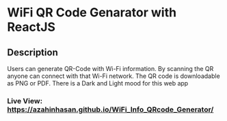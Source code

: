 
# WiFi QR Code Genarator with ReactJS

## Description
Users can generate QR-Code with Wi-Fi information. By scanning the QR anyone can connect with that Wi-Fi network. The QR code is downloadable as PNG or PDF. There is a Dark and Light mood for this web app

### Live View: https://azahinhasan.github.io/WiFi_Info_QRcode_Generator/

